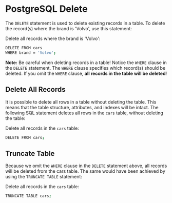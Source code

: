 # PostgreSQL Delete

The `DELETE` statement is used to delete existing records in a table. To delete the record(s) where the brand is 'Volvo', use this statement:

Delete all records where the brand is 'Volvo':

```bash
DELETE FROM cars
WHERE brand = 'Volvo';
```

**Note:** Be careful when deleting records in a table! Notice the `WHERE` clause in the `DELETE` statement. The `WHERE` clause specifies which record(s) should be deleted.  If you omit the `WHERE` clause, **all records in the table will be deleted**!

## Delete All Records

It is possible to delete all rows in a table without deleting the table. This means that the table structure, attributes, and indexes will be intact. The following SQL statement deletes all rows in the `cars` table, without deleting the table:

Delete all records in the `cars` table:

```bash
DELETE FROM cars;
```

## Truncate Table

Because we omit the `WHERE` clause in the `DELETE` statement above, all records will be deleted from the cars table. The same would have been achieved by using the `TRUNCATE TABLE` statement:

Delete all records in the `cars` table:

```bash
TRUNCATE TABLE cars;
```